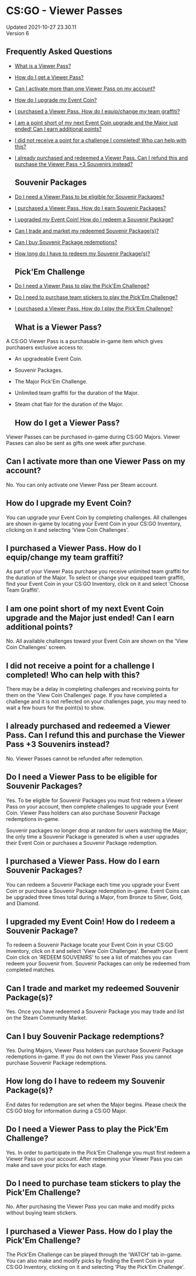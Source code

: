# CS:GO - Viewer Passes
Updated 2021-10-27 23.30.11  
Version 6  

## Frequently Asked Questions
* [What is a Viewer Pass?](#viewerpass)
* [How do I get a Viewer Pass?](#getviewerpass)
* [Can I activate more than one Viewer Pass on my account?](#multiplepasses)
* [How do I upgrade my Event Coin?](#upgradecoin)
* [I purchased a Viewer Pass. How do I equip/change my team graffiti?](#changegraffiti)
* [I am a point short of my next Event Coin upgrade and the Major just ended! Can I earn additional points?](#upgradepoints)
* [I did not receive a point for a challenge I completed! Who can help with this?](#gotv)
* [I already purchased and redeemed a Viewer Pass. Can I refund this and purchase the Viewer Pass +3 Souvenirs instead?](#refund)
  ## Souvenir Packages
* [Do I need a Viewer Pass to be eligible for Souvenir Packages?](#souvenirs)
* [I purchased a Viewer Pass. How do I earn Souvenir Packages?](#earnsouvenir)
* [I upgraded my Event Coin! How do I redeem a Souvenir Package?](#redeemsouvenir)
* [Can I trade and market my redeemed Souvenir Package(s)?](#tradesouvenirs)
* [Can I buy Souvenir Package redemptions?](#buysouvenir)
* [How long do I have to redeem my Souvenir Package(s)?](#timelimit)
  ## Pick'Em Challenge
* [Do I need a Viewer Pass to play the Pick'Em Challenge?](#pickem)
* [Do I need to purchase team stickers to play the Pick'Em Challenge?](#needstickers)
* [I purchased a Viewer Pass. How do I play the Pick'Em Challenge?](#howtopickem)
  
  ## What is a Viewer Pass?
A CS:GO Viewer Pass is a purchasable in-game item which gives purchasers exclusive access to:  
* An upgradeable Event Coin.
* Souvenir Packages.
* The Major Pick'Em Challenge.
* Unlimited team graffiti for the duration of the Major﻿.
* Steam chat flair for the duration of the Major.
      
  ## How do I get a Viewer Pass?
Viewer Passes can be purchased in-game during CS:GO Majors. Viewer Passes can also be sent as gifts one week after purchase.    
  ## Can I activate more than one Viewer Pass on my account?
No. You can only activate one Viewer Pass per Steam account.    
  ## How do I upgrade my Event Coin?
You can upgrade your Event Coin by completing challenges. All challenges are shown in-game by locating your Event Coin in your CS:GO Inventory, clicking on it and selecting 'View Coin Challenges'.    
  ## I purchased a Viewer Pass. How do I equip/change my team graffiti?
As part of your Viewer Pass purchase you receive unlimited team graffiti for the duration of the Major. To select or change your equipped team graffiti, find your Event Coin in your CS:GO Inventory, click on it and select 'Choose Team Graffiti'.    
  ## I am one point short of my next Event Coin upgrade and the Major just ended! Can I earn additional points?
No. All available challenges toward your Event Coin are shown on the 'View Coin Challenges' screen.    
  ## I did not receive a point for a challenge I completed! Who can help with this?
There may be a delay in completing challenges and receiving points for them on the 'View Coin Challenges' page. If you have completed a challenge and it is not reflected on your challenges page, you may need to wait a few hours for the point(s) to show.    
  ## I already purchased and redeemed a Viewer Pass. Can I refund this and purchase the Viewer Pass +3 Souvenirs instead?
No. Viewer Passes cannot be refunded after redemption.    
  ## Do I need a Viewer Pass to be eligible for Souvenir Packages?
Yes. To be eligible for Souvenir Packages you must first redeem a Viewer Pass on your account, then complete challenges to upgrade your Event Coin. Viewer Pass holders can also purchase Souvenir Package redemptions in-game.  
  
Souvenir packages no longer drop at random for users watching the Major; the only time a Souvenir Package is generated is when a user upgrades their Event Coin or purchases a Souvenir Package redemption.    
  ## I purchased a Viewer Pass. How do I earn Souvenir Packages?
You can redeem a Souvenir Package each time you upgrade your Event Coin or purchase a Souvenir Package redemption in-game. Event Coins can be upgraded three times total during a Major, from Bronze to Silver, Gold, and Diamond.    
  ## I upgraded my Event Coin! How do I redeem a Souvenir Package?
To redeem a Souvenir Package locate your Event Coin in your CS:GO Inventory, click on it and select 'View Coin Challenges'. Beneath your Event Coin click on 'REDEEM SOUVENIRS' to see a list of matches you can redeem your Souvenir from. Souvenir Packages can only be redeemed from completed matches.    
  ## Can I trade and market my redeemed Souvenir Package(s)?
Yes. Once you have redeemed a Souvenir Package you may trade and list on the Steam Community Market.    
  ## Can I buy Souvenir Package redemptions?
Yes. During Majors, Viewer Pass holders can purchase Souvenir Package redemptions in-game. If you do not own the Viewer Pass you cannot purchase Souvenir Package redemptions.    
  ## How long do I have to redeem my Souvenir Package(s)?
End dates for redemption are set when the Major begins. Please check the CS:GO blog for information during a CS:GO Major.    
  ## Do I need a Viewer Pass to play the Pick'Em Challenge?
Yes. In order to participate in the Pick'Em Challenge you must first redeem a Viewer Pass on your account. After redeeming your Viewer Pass you can make and save your picks for each stage.    
  ## Do I need to purchase team stickers to play the Pick'Em Challenge?
No. After purchasing the Viewer Pass you can make and modify picks without buying team stickers.    
  ## I purchased a Viewer Pass. How do I play the Pick'Em Challenge?
The Pick'Em Challenge can be played through the 'WATCH' tab in-game. You can also make and modify picks by finding the Event Coin in your CS:GO Inventory, clicking on it and selecting 'Play the Pick'Em Challenge'.